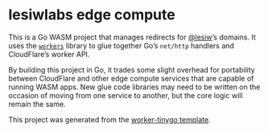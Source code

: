 # lesiwlabs edge compute

This is a Go WASM project that manages redirects for [@lesiw][lesiw]’s domains.
It uses the [`workers`][workers] library to glue together Go’s `net/http`
handlers and CloudFlare’s worker API.

By building this project in Go, it trades some slight overhead for portability
between CloudFlare and other edge compute services that are capable of running
WASM apps. New glue code libraries may need to be written on the occasion of
moving from one service to another, but the core logic will remain the same.

This project was generated from the [worker-tinygo template][template].

[lesiw]: https://github.com/lesiw
[workers]: https://github.com/syumai/workers
[template]: https://github.com/syumai/workers/tree/main/_templates/cloudflare/worker-tinygo
